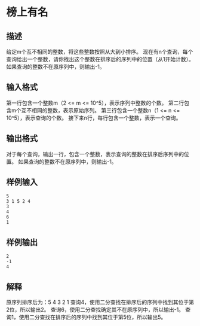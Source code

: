 # 榜上有名

## 描述
给定m个互不相同的整数，将这些整数按照从大到小排序。
现在有n个查询，每个查询给出一个整数，请你找出这个整数在排序后的序列中的位置（从1开始计数）。
如果查询的整数不在原序列中，则输出-1。

## 输入格式
第一行包含一个整数m（2 <= m <= 10^5），表示序列中整数的个数。
第二行包含m个互不相同的整数，表示原始序列。
第三行包含一个整数n（1 <= n <= 10^5），表示查询的个数。
接下来n行，每行包含一个整数，表示一个查询。

## 输出格式
对于每个查询，输出一行，包含一个整数，表示查询的整数在排序后序列中的位置。
如果查询的整数不在原序列中，则输出-1。

## 样例输入
```
5
3 1 5 2 4
3
4
6
1
```

## 样例输出
```
2
-1
4
```

## 解释
原序列排序后为：5 4 3 2 1
查询4，使用二分查找在排序后的序列中找到其位于第2位，所以输出2。
查询6，使用二分查找确定其不在原序列中，所以输出-1。
查询1，使用二分查找在排序后的序列中找到其位于第5位，所以输出5。
